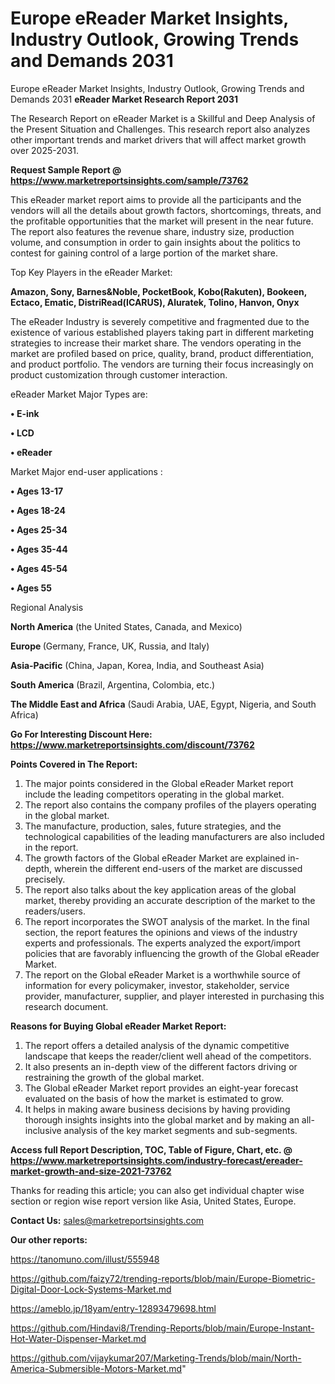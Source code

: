 # Europe eReader Market Insights, Industry Outlook, Growing Trends and Demands 2031
 Europe eReader Market Insights, Industry Outlook, Growing Trends and Demands 2031
<strong>eReader Market Research Report 2031</strong>

The Research Report on eReader Market is a Skillful and Deep Analysis of the Present Situation and Challenges. This research report also analyzes other important trends and market drivers that will affect market growth over 2025-2031.

<strong>Request Sample Report @ <a href=https://www.marketreportsinsights.com/sample/73762>https://www.marketreportsinsights.com/sample/73762</a></strong>

This eReader market report aims to provide all the participants and the vendors will all the details about growth factors, shortcomings, threats, and the profitable opportunities that the market will present in the near future. The report also features the revenue share, industry size, production volume, and consumption in order to gain insights about the politics to contest for gaining control of a large portion of the market share.

Top Key Players in the eReader Market:

<strong>Amazon, Sony, Barnes&Noble, PocketBook, Kobo(Rakuten), Bookeen, Ectaco, Ematic, DistriRead(ICARUS), Aluratek, Tolino, Hanvon, Onyx</strong>

The eReader Industry is severely competitive and fragmented due to the existence of various established players taking part in different marketing strategies to increase their market share. The vendors operating in the market are profiled based on price, quality, brand, product differentiation, and product portfolio. The vendors are turning their focus increasingly on product customization through customer interaction.

eReader Market Major Types are:

<strong>• E-ink

• LCD

• eReader</strong>

Market Major end-user applications :

<strong>• Ages 13-17

• Ages 18-24

• Ages 25-34

• Ages 35-44

• Ages 45-54

• Ages 55</strong>

Regional Analysis

</u><strong><b>North America</b></strong> (the United States, Canada, and Mexico)

<strong><b>Europe </b></strong>(Germany, France, UK, Russia, and Italy)

<strong><b>Asia-Pacific</b></strong> (China, Japan, Korea, India, and Southeast Asia)

<strong><b>South America</b></strong> (Brazil, Argentina, Colombia, etc.)

<strong><b>The Middle East and Africa</b></strong> (Saudi Arabia, UAE, Egypt, Nigeria, and South Africa)

<strong>Go For Interesting Discount Here: <a href=https://www.marketreportsinsights.com/discount/73762>https://www.marketreportsinsights.com/discount/73762</a></strong>

<strong>Points Covered in The Report:</strong>
<ol>
  <li>The major points considered in the Global eReader Market report include the leading competitors operating in the global market.</li>
  <li>The report also contains the company profiles of the players operating in the global market.</li>
  <li>The manufacture, production, sales, future strategies, and the technological capabilities of the leading manufacturers are also included in the report.</li>
  <li>The growth factors of the Global eReader Market are explained in-depth, wherein the different end-users of the market are discussed precisely.</li>
  <li>The report also talks about the key application areas of the global market, thereby providing an accurate description of the market to the readers/users.</li>
  <li>The report incorporates the SWOT analysis of the market. In the final section, the report features the opinions and views of the industry experts and professionals. The experts analyzed the export/import policies that are favorably influencing the growth of the Global eReader Market.</li>
  <li>The report on the Global eReader Market is a worthwhile source of information for every policymaker, investor, stakeholder, service provider, manufacturer, supplier, and player interested in purchasing this research document.</li>
</ol>
<strong>Reasons for Buying Global eReader Market Report:</strong>

<ol>
  <li>The report offers a detailed analysis of the dynamic competitive landscape that keeps the reader/client well ahead of the competitors.</li>
  <li>It also presents an in-depth view of the different factors driving or restraining the growth of the global market.</li>
  <li>The Global eReader Market report provides an eight-year forecast evaluated on the basis of how the market is estimated to grow.</li>
  <li>It helps in making aware business decisions by having providing thorough insights insights into the global market and by making an all-inclusive analysis of the key market segments and sub-segments.</li>
</ol>
<strong>Access full Report Description, TOC, Table of Figure, Chart, etc. @ <a href=https://www.marketreportsinsights.com/industry-forecast/ereader-market-growth-and-size-2021-73762>https://www.marketreportsinsights.com/industry-forecast/ereader-market-growth-and-size-2021-73762</a></strong>


Thanks for reading this article; you can also get individual chapter wise section or region wise report version like Asia, United States, Europe.

<strong>Contact Us:</strong>
sales@marketreportsinsights.com

<strong>Our other reports:</strong>

<a href=https://tanomuno.com/illust/555948>https://tanomuno.com/illust/555948</a>

<a href=https://github.com/faizy72/trending-reports/blob/main/Europe-Biometric-Digital-Door-Lock-Systems-Market.md>https://github.com/faizy72/trending-reports/blob/main/Europe-Biometric-Digital-Door-Lock-Systems-Market.md</a>

<a href=https://ameblo.jp/18yam/entry-12893479698.html>https://ameblo.jp/18yam/entry-12893479698.html</a>

<a href=https://github.com/Hindavi8/Trending-Reports/blob/main/Europe-Instant-Hot-Water-Dispenser-Market.md>https://github.com/Hindavi8/Trending-Reports/blob/main/Europe-Instant-Hot-Water-Dispenser-Market.md</a>

<a href=https://github.com/vijaykumar207/Marketing-Trends/blob/main/North-America-Submersible-Motors-Market.md>https://github.com/vijaykumar207/Marketing-Trends/blob/main/North-America-Submersible-Motors-Market.md</a>"
